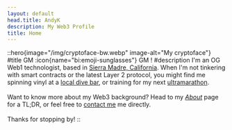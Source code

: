 ```yaml
---
layout: default
head.title: AndyK
description: My Web3 Profile 
title: Home
---
```

::hero{image="/img/cryptoface-bw.webp" image-alt="My cryptoface"}
#title
GM :icon{name="bi:emoji-sunglasses"} GM !
#description
I'm an OG Web1 technologist, based in [Sierra Madre, California](https://goo.gl/maps/SVpYTgqJGhFryxPm7). When I'm not tinkering with smart contracts or the latest Layer 2 protocol, you might find me spinning vinyl at a [local dive bar](https://www.yelp.com/biz/the-buccaneer-lounge-sierra-madre), or training for my next [ultramarathon](https://andyk.run).  
<br>
Want to know more about my Web3 background? Head to my *[About](/about)* page for a TL;DR, or feel free to [contact me](/contact) me directly.  
<br>
Thanks for stopping by!
::

